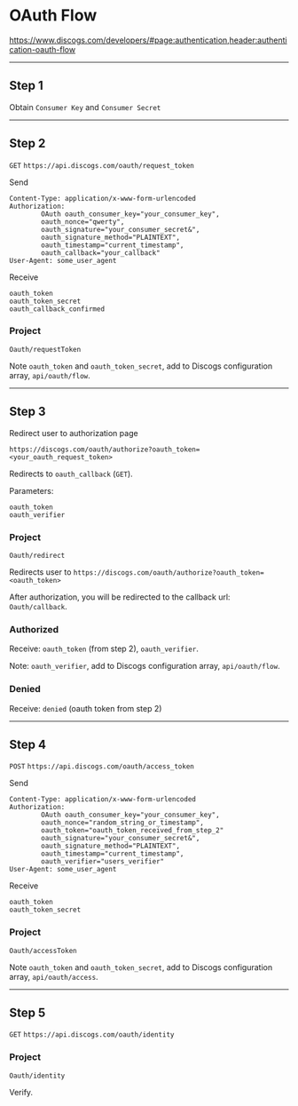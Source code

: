 # OAuth Flow

https://www.discogs.com/developers/#page:authentication,header:authentication-oauth-flow

---

## Step 1
Obtain `Consumer Key` and `Consumer Secret`

---

## Step 2

`GET` `https://api.discogs.com/oauth/request_token`

Send
```
Content-Type: application/x-www-form-urlencoded
Authorization:
        OAuth oauth_consumer_key="your_consumer_key",
        oauth_nonce="qwerty",
        oauth_signature="your_consumer_secret&",
        oauth_signature_method="PLAINTEXT",
        oauth_timestamp="current_timestamp",
        oauth_callback="your_callback"
User-Agent: some_user_agent
```
Receive
```
oauth_token
oauth_token_secret
oauth_callback_confirmed
```

### Project
`Oauth/requestToken`

Note `oauth_token` and `oauth_token_secret`, add to Discogs configuration array, `api/oauth/flow`.

---

## Step 3

Redirect user to authorization page

```
https://discogs.com/oauth/authorize?oauth_token=<your_oauth_request_token>
```
Redirects to `oauth_callback` (`GET`).

Parameters:
```
oauth_token
oauth_verifier
```

### Project
`Oauth/redirect`

Redirects user to `https://discogs.com/oauth/authorize?oauth_token=<oauth_token>`

After authorization, you will be redirected to the callback url: `Oauth/callback`.

### Authorized
Receive: `oauth_token` (from step 2), `oauth_verifier`.

Note: `oauth_verifier`, add to Discogs configuration array, `api/oauth/flow`.

### Denied
Receive: `denied` (oauth token from step 2)

---

## Step 4

`POST` `https://api.discogs.com/oauth/access_token`

Send
```
Content-Type: application/x-www-form-urlencoded
Authorization:
        OAuth oauth_consumer_key="your_consumer_key",
        oauth_nonce="random_string_or_timestamp",
        oauth_token="oauth_token_received_from_step_2"
        oauth_signature="your_consumer_secret&",
        oauth_signature_method="PLAINTEXT",
        oauth_timestamp="current_timestamp",
        oauth_verifier="users_verifier"
User-Agent: some_user_agent
```
Receive
```
oauth_token
oauth_token_secret
```

### Project

`Oauth/accessToken`

Note `oauth_token` and `oauth_token_secret`, add to Discogs configuration array, `api/oauth/access`.

---

## Step 5

`GET` `https://api.discogs.com/oauth/identity`

### Project

`Oauth/identity`

Verify.
